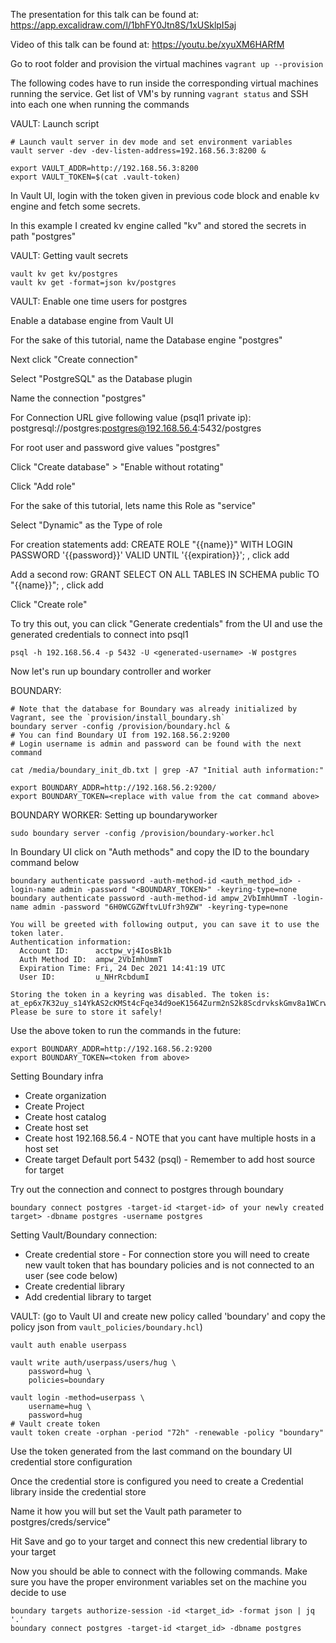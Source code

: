 The presentation for this talk can be found at: https://app.excalidraw.com/l/1bhFY0Jtn8S/1xUSklpI5aj

Video of this talk can be found at: https://youtu.be/xyuXM6HARfM

Go to root folder and provision the virtual machines
`vagrant up --provision`

The following codes have to run inside the corresponding virtual machines running the service.
Get list of VM's by running `vagrant status` and SSH into each one when running the commands

VAULT: Launch script
```
# Launch vault server in dev mode and set environment variables
vault server -dev -dev-listen-address=192.168.56.3:8200 &

export VAULT_ADDR=http://192.168.56.3:8200
export VAULT_TOKEN=$(cat .vault-token)
```

In Vault UI, login with the token given in previous code block and enable kv engine and fetch some secrets.

In this example I created kv engine called "kv" and stored the secrets in path "postgres"

VAULT: Getting vault secrets
```
vault kv get kv/postgres
vault kv get -format=json kv/postgres
```


VAULT: Enable one time users for postgres

Enable a database engine from Vault UI

For the sake of this tutorial, name the Database engine "postgres"

Next click "Create connection"

Select "PostgreSQL" as the Database plugin

Name the connection "postgres"

For Connection URL give following value (psql1 private ip): postgresql://postgres:postgres@192.168.56.4:5432/postgres

For root user and password give values "postgres"

Click "Create database" > "Enable without rotating"

Click "Add role"

For the sake of this tutorial, lets name this Role as "service"

Select "Dynamic" as the Type of role

For creation statements add: CREATE ROLE "{{name}}" WITH LOGIN PASSWORD '{{password}}' VALID UNTIL '{{expiration}}'; , click add

Add a second row: GRANT SELECT ON ALL TABLES IN SCHEMA public TO "{{name}}"; , click add

Click "Create role"

To try this out, you can click "Generate credentials" from the UI and use the generated credentials to connect into psql1
```
psql -h 192.168.56.4 -p 5432 -U <generated-username> -W postgres
```

Now let's run up boundary controller and worker

BOUNDARY:
```
# Note that the database for Boundary was already initialized by Vagrant, see the `provision/install_boundary.sh`
boundary server -config /provision/boundary.hcl &
# You can find Boundary UI from 192.168.56.2:9200
# Login username is admin and password can be found with the next command

cat /media/boundary_init_db.txt | grep -A7 "Initial auth information:"

export BOUNDARY_ADDR=http://192.168.56.2:9200/
export BOUNDARY_TOKEN=<replace with value from the cat command above>
```

BOUNDARY WORKER: Setting up boundaryworker
```
sudo boundary server -config /provision/boundary-worker.hcl
```

In Boundary UI click on "Auth methods" and copy the ID to the boundary command below
```
boundary authenticate password -auth-method-id <auth_method_id> -login-name admin -password "<BOUNDARY_TOKEN>" -keyring-type=none
boundary authenticate password -auth-method-id ampw_2VbImhUmmT -login-name admin -password "6H0WCGZWftvLUfr3h9ZW" -keyring-type=none

You will be greeted with following output, you can save it to use the token later.
Authentication information:
  Account ID:      acctpw_vj4IosBk1b
  Auth Method ID:  ampw_2VbImhUmmT
  Expiration Time: Fri, 24 Dec 2021 14:41:19 UTC
  User ID:         u_NHrRcbdumI

Storing the token in a keyring was disabled. The token is:
at_ep6x7K32uy_s14YkAS2cKMSt4cFqe34d9oeK1564Zurm2nS2k8ScdrvkskGmv8a1WCrwJxeQR3gWSLAvuVwKi7UT9iChfd9ad45DE67sN8cqrqjNW5TH5Dn3nMt51cTzHBTDcUDHehguMvHS
Please be sure to store it safely!
```

Use the above token to run the commands in the future:
```
export BOUNDARY_ADDR=http://192.168.56.2:9200
export BOUNDARY_TOKEN=<token from above>
```

Setting Boundary infra
- Create organization
- Create Project
- Create host catalog
- Create host set
- Create host 192.168.56.4 - NOTE that you cant have multiple hosts in a host set
- Create target Default port 5432 (psql) - Remember to add host source for target

Try out the connection and connect to postgres through boundary
```
boundary connect postgres -target-id <target-id> of your newly created target> -dbname postgres -username postgres
```

Setting Vault/Boundary connection:
- Create credential store - For connection store you will need to create new vault token that has boundary policies and  is not connected to an user (see code below)
- Create credential library
- Add credential library to target

VAULT: (go to Vault UI and create new policy called 'boundary' and copy the policy json from `vault_policies/boundary.hcl`)
```
vault auth enable userpass

vault write auth/userpass/users/hug \
    password=hug \
    policies=boundary

vault login -method=userpass \
    username=hug \
    password=hug
# Vault create token
vault token create -orphan -period "72h" -renewable -policy "boundary"
```
Use the token generated from the last command on the boundary UI credential store configuration

Once the credential store is configured you need to create a Credential library inside the credential store

Name it how you will but set the Vault path parameter to postgres/creds/service"

Hit Save and go to your target and connect this new credential library to your target


Now you should be able to connect with the following commands. Make sure you have the proper environment variables
set on the machine you decide to use
```
boundary targets authorize-session -id <target_id> -format json | jq '.'
boundary connect postgres -target-id <target_id> -dbname postgres
```
